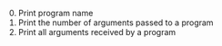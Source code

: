 0. Print program name
1. Print the number of arguments passed to a program
2. Print all arguments received by a program
